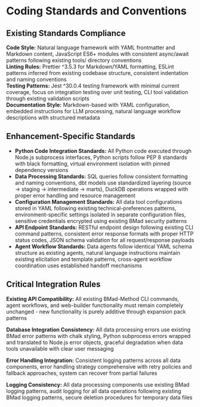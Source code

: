 # Coding Standards and Conventions

## Existing Standards Compliance

**Code Style:** Natural language framework with YAML frontmatter and Markdown content, JavaScript ES6+ modules with consistent async/await patterns following existing tools/ directory conventions  
**Linting Rules:** Prettier ^3.5.3 for Markdown/YAML formatting, ESLint patterns inferred from existing codebase structure, consistent indentation and naming conventions  
**Testing Patterns:** Jest ^30.0.4 testing framework with minimal current coverage, focus on integration testing over unit testing, CLI tool validation through existing validation scripts  
**Documentation Style:** Markdown-based with YAML configuration, embedded instructions for LLM processing, natural language workflow descriptions with structured metadata

## Enhancement-Specific Standards

- **Python Code Integration Standards:** All Python code executed through Node.js subprocess interfaces, Python scripts follow PEP 8 standards with black formatting, virtual environment isolation with pinned dependency versions
- **Data Processing Standards:** SQL queries follow consistent formatting and naming conventions, dbt models use standardized layering (source → staging → intermediate → marts), DuckDB operations wrapped with proper error handling and resource management
- **Configuration Management Standards:** All data tool configurations stored in YAML following existing technical-preferences patterns, environment-specific settings isolated in separate configuration files, sensitive credentials encrypted using existing BMad security patterns
- **API Endpoint Standards:** RESTful endpoint design following existing CLI command patterns, consistent error response formats with proper HTTP status codes, JSON schema validation for all request/response payloads
- **Agent Workflow Standards:** Data agents follow identical YAML schema structure as existing agents, natural language instructions maintain existing elicitation and template patterns, cross-agent workflow coordination uses established handoff mechanisms

## Critical Integration Rules

**Existing API Compatibility:** All existing BMad-Method CLI commands, agent workflows, and web-builder functionality must remain completely unchanged - new functionality is purely additive through expansion pack patterns

**Database Integration Consistency:** All data processing errors use existing BMad error patterns with chalk styling, Python subprocess errors wrapped and translated to Node.js error objects, graceful degradation when data tools unavailable with clear user messaging

**Error Handling Integration:** Consistent logging patterns across all data components, error handling strategy comprehensive with retry policies and fallback approaches, system can recover from partial failures

**Logging Consistency:** All data processing components use existing BMad logging patterns, audit logging for all data operations following existing BMad logging patterns, secure deletion procedures for temporary data files
